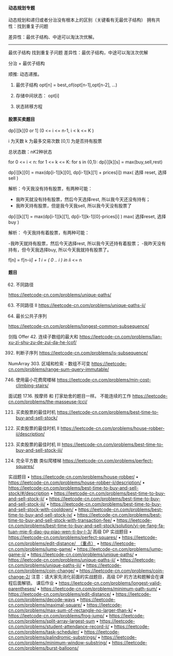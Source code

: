 
#### 动态规划专题


动态规划和递归或者分治没有根本上的区别（关键看有无最优子结构）
拥有共性：找到重复子问题

差异性：最优子结构、中途可以淘汰次优解。

-----------

最优子结构
找到重复子问题
差异性：最优子结构，中途可以淘汰次优解

分治 + 最优子结构

顺推: 动态递推。





1. 最优子结构 opt[n] = best_of(opt[n-1],opt[n-2], ...)

2. 存储中间状态： opt[i]

3. 状态转移方程



#### 股票买卖题目

dp[i][k][0 or 1] (0 <= i <= n-1, i < k <= K )

i 为天数
k 为最多交易次数
[0,1] 为是否持有股票

总状态数：n*K*2种状态


for 0 <= i < n:
    for 1 <= k <= K:
        for s in {0,1}:
            dp[i][k][s] = max(buy,sell,rest)
            

dp[i][k][0] = max(dp[i-1][k][0], dp[i-1][k][1] + prices[i])
              max(  选择 reset, 选择sell )
              
解析：今天我没有持有股票，有两种可能：
- 我昨天就没有持有股票，然后今天选择rest, 所以我今天还没有持有；
- 我昨天持有股票，但是我今天我sell, 所以我今天没有股票了

dp[i][k][1] = max(dp[i-1][k][1], dp[i-1][k-1][0]-prices[i] )
              max(  选择reset,        选择buy )

解析： 今天我持有着股票，有两种可能：

-我昨天就持有股票，然后今天选择rest, 所以我今天还持有着股票；
-我昨天没有持有，但今天我选择buy, 所以今天我就持有股票了。


              

f[n] = f[n-i*i] + 1
i = ( 0 .. i ) in i*i <= n






    

#### 题目
    
62. 不同路径
    
https://leetcode-cn.com/problems/unique-paths/

63. 不同路径 II
https://leetcode-cn.com/problems/unique-paths-ii/


1143. 最长公共子序列

https://leetcode-cn.com/problems/longest-common-subsequence/



剑指 Offer 42. 连续子数组的最大和
https://leetcode-cn.com/problems/lian-xu-zi-shu-zu-de-zui-da-he-lcof/


392. 判断子序列
https://leetcode-cn.com/problems/is-subsequence/



NumArray
303. 区域和检索 - 数组不可变
https://leetcode-cn.com/problems/range-sum-query-immutable/


746. 使用最小花费爬楼梯
https://leetcode-cn.com/problems/min-cost-climbing-stairs/


面试题 17.16. 按摩师
和 打家劫舍的题目一样。  不能连续的工作
https://leetcode-cn.com/problems/the-masseuse-lcci/


121. 买卖股票的最佳时机
https://leetcode-cn.com/problems/best-time-to-buy-and-sell-stock/


122. 买卖股票的最佳时机 II
https://leetcode-cn.com/problems/house-robber-ii/description/


123. 买卖股票的最佳时机 III
https://leetcode-cn.com/problems/best-time-to-buy-and-sell-stock-iii/


279. 完全平方数
    类似爬楼梯
https://leetcode-cn.com/problems/perfect-squares/


实战题目
•	https://leetcode-cn.com/problems/house-robber/
•	https://leetcode-cn.com/problems/house-robber-ii/description/
•	https://leetcode-cn.com/problems/best-time-to-buy-and-sell-stock/#/description
•	https://leetcode-cn.com/problems/best-time-to-buy-and-sell-stock-ii/
•	https://leetcode-cn.com/problems/best-time-to-buy-and-sell-stock-iii/
•	https://leetcode-cn.com/problems/best-time-to-buy-and-sell-stock-with-cooldown/
•	https://leetcode-cn.com/problems/best-time-to-buy-and-sell-stock-iv/
•	https://leetcode-cn.com/problems/best-time-to-buy-and-sell-stock-with-transaction-fee/
•	https://leetcode-cn.com/problems/best-time-to-buy-and-sell-stock/solution/yi-ge-fang-fa-tuan-mie-6-dao-gu-piao-wen-ti-by-l-3/
高级 DP 实战题目
•	https://leetcode-cn.com/problems/perfect-squares/
•	https://leetcode-cn.com/problems/edit-distance/ （重点）
•	https://leetcode-cn.com/problems/jump-game/
•	https://leetcode-cn.com/problems/jump-game-ii/
•	https://leetcode-cn.com/problems/unique-paths/
•	https://leetcode-cn.com/problems/unique-paths-ii/
•	https://leetcode-cn.com/problems/unique-paths-iii/
•	https://leetcode-cn.com/problems/coin-change/
•	https://leetcode-cn.com/problems/coin-change-2/
注意：请大家先消化前面的实战题目，高级 DP 的方法和题解会在课程后面解锁。
课后作业
•	https://leetcode-cn.com/problems/longest-valid-parentheses/
•	https://leetcode-cn.com/problems/minimum-path-sum/
•	https://leetcode-cn.com/problems/edit-distance/
•	https://leetcode-cn.com/problems/decode-ways
•	https://leetcode-cn.com/problems/maximal-square/
•	https://leetcode-cn.com/problems/max-sum-of-rectangle-no-larger-than-k/
•	https://leetcode-cn.com/problems/frog-jump/
•	https://leetcode-cn.com/problems/split-array-largest-sum
•	https://leetcode-cn.com/problems/student-attendance-record-ii/
•	https://leetcode-cn.com/problems/task-scheduler/
•	https://leetcode-cn.com/problems/palindromic-substrings/
•	https://leetcode-cn.com/problems/minimum-window-substring/
•	https://leetcode-cn.com/problems/burst-balloons/












    